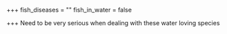 +++
fish_diseases = ""
fish_in_water = false

+++
Need to be very serious when dealing with these water loving species
